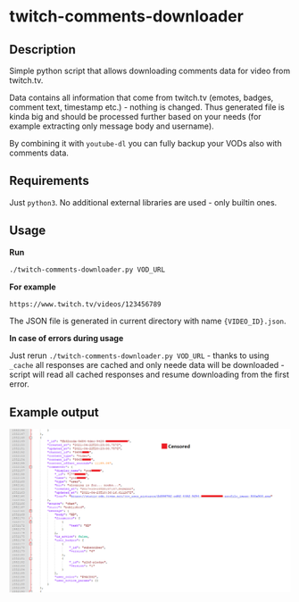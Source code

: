 # twitch-comments-downloader

## Description

Simple python script that allows downloading comments data for video from twitch.tv.

Data contains all information that come from twitch.tv (emotes, badges, comment text, timestamp etc.) - nothing is changed. Thus generated file is kinda big and should be processed further based on your needs (for example extracting only message body and username).

By combining it with `youtube-dl` you can fully backup your VODs also with comments data.

## Requirements

Just `python3`. No additional external libraries are used - only builtin ones.

## Usage

**Run**

```bash
./twitch-comments-downloader.py VOD_URL
```

**For example**

```bash
https://www.twitch.tv/videos/123456789
```
The JSON file is generated in current directory with name `{VIDEO_ID}.json`.

**In case of errors during usage**

Just rerun `./twitch-comments-downloader.py VOD_URL` - thanks to using `_cache` all responses are cached and only neede data will be downloaded - script will read all cached responses and resume downloading from the first error.

## Example output

<img src="output-censored.png" />

